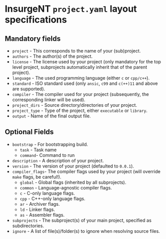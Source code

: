 # InsurgeNT `project.yaml` layout specifications

## Mandatory fields

* `project`       - This corresponds to the name of your (sub)project.
* `authors`       - The author(s) of the project.
* `license`       - The license used by your project (only mandatory for the top level project, subprojects automatically inherit that of the parent project).
* `language`      - The used programming language (either `c` or `cpp/c++`).
* `standard`      - ISO standard used (only `ansic`, `c99` and `c(++)11` and above are supported).
* `compiler`      - The compiler used for your project (subsequently, the corresponding linker will be used).
* `project_dirs`  - Source directory/directories of your project.
* `project_type`  - Type of the project, either `executable` or `library`.
* `output`        - Name of the final output file.

## Optional Fields

* `bootstrap`     - For bootstrapping build.
    - `task`   - Task name
    - `command`- Command to run
* `description`   - A description of your project.
* `version`       - The version of your project (defaulted to `0.0.1`).
* `compiler_flags`- The compiler flags used by your project (will override `make` flags, be careful!).
    - `global`  - Global flags (inherited by all subprojects).
    - `common`  - Language-agnostic compiler flags.
    - `c`       - C-only language flags.
    - `cpp`     - C++-only language flags.
    - `ar`      - Archiver flags.
    - `ld`      - Linker flags.
    - `as`      - Assembler flags.
* `subprojects`   - The subproject(s) of your main project, specified as subdirectories.
* `ignore`        - A list of file(s)/folder(s) to ignore when resolving source files.